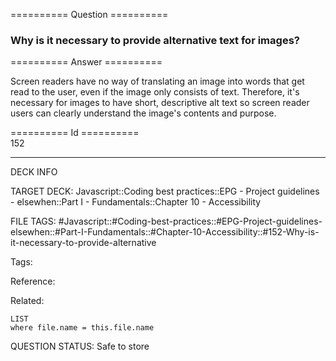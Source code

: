 ========== Question ==========  

### Why is it necessary to provide alternative text for images?  

========== Answer ==========  

Screen readers have no way of translating an image into words that get read to the user, even if the image only consists of text. Therefore, it's necessary for images to have short, descriptive alt text so screen reader users can clearly understand the image's contents and purpose.

========== Id ==========  
152

---

DECK INFO

TARGET DECK: Javascript::Coding best practices::EPG - Project guidelines - elsewhen::Part I - Fundamentals::Chapter 10 - Accessibility

FILE TAGS: #Javascript::#Coding-best-practices::#EPG-Project-guidelines-elsewhen::#Part-I-Fundamentals::#Chapter-10-Accessibility::#152-Why-is-it-necessary-to-provide-alternative

Tags:

Reference:

Related:

```dataview
LIST
where file.name = this.file.name
```

QUESTION STATUS: Safe to store
